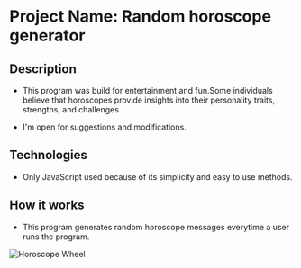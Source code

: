 # Project Name: Random horoscope generator

## Description

* This program was build for entertainment and fun.Some individuals believe that horoscopes provide insights into their personality traits, strengths, and challenges.

* I'm open for suggestions and modifications.


## Technologies

* Only JavaScript used because of its simplicity and easy to use methods.


## How it works

* This program generates random horoscope messages everytime a user runs the program.


![Horoscope Wheel](https://cdn.pixabay.com/animation/2023/01/12/18/10/18-10-43-580_512.gif)


